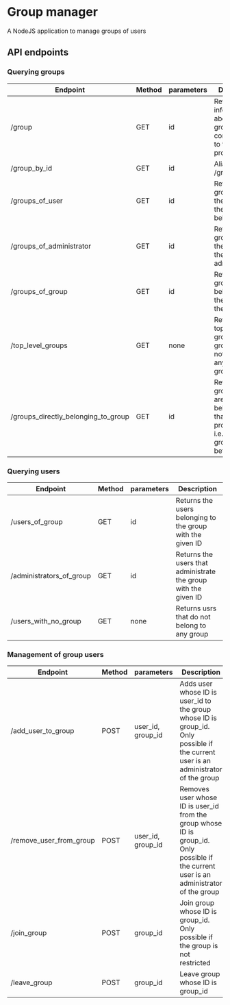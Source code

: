 # Group manager
A NodeJS application to manage groups of users

## API endpoints

### Querying groups
| Endpoint | Method | parameters | Description |
| --- | --- | --- | --- |
| /group | GET | id | Returns information about the group corresponding to the provided ID |
| /group_by_id | GET | id | Alias of /group |
| /groups_of_user | GET | id | Returns the groups that the user with the given ID is belonging to |
| /groups_of_administrator | GET | id | Returns the groups that the user with the given ID is administrating |
| /groups_of_group | GET | id | Returns the groups belonging to the group with the given ID |
| /top_level_groups | GET | none | Returns the top level groups, i.e. groups that do not belong to any other group |
| /groups_directly_belonging_to_group | GET | id | Returns groups that are directly belonging to that with the provided ID, i.e. no other group in between |

### Querying users
| Endpoint | Method | parameters | Description |
| --- | --- | --- | --- |
| /users_of_group | GET | id | Returns the users belonging to the group with the given ID |
| /administrators_of_group | GET | id | Returns the users that administrate the group with the given ID |
| /users_with_no_group | GET | none | Returns usrs that do not belong to any group |

### Management of group users
| Endpoint | Method | parameters | Description |
| --- | --- | --- | --- |
| /add_user_to_group | POST | user_id, group_id | Adds user whose ID is user_id to the group whose ID is group_id. Only possible if the current user is an administrator of the group |
| /remove_user_from_group | POST | user_id, group_id | Removes user whose ID is user_id from the group whose ID is group_id. Only possible if the current user is an administrator of the group |
| /join_group | POST | group_id | Join group whose ID is group_id. Only possible if the group is not restricted |
| /leave_group | POST | group_id | Leave group whose ID is group_id |
